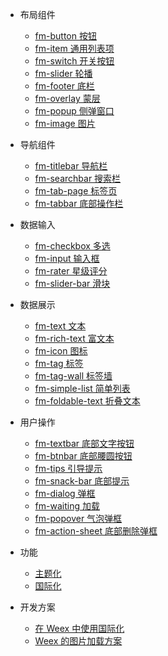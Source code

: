 - 布局组件
  - [fm-button 按钮](packages/fm-button/)
  - [fm-item 通用列表项](packages/fm-item/)
  - [fm-switch 开关按钮](packages/fm-switch/)
  - [fm-slider 轮播](packages/fm-slider/)
  - [fm-footer 底栏](packages/fm-footer/)
  - [fm-overlay 蒙层](packages/fm-overlay/)
  - [fm-popup 侧弹窗口](packages/fm-popup/)
  - [fm-image 图片](packages/fm-image/)
  
- 导航组件
  - [fm-titlebar 导航栏](packages/fm-titlebar/)
  - [fm-searchbar 搜索栏](packages/fm-searchbar/)
  - [fm-tab-page 标签页](packages/fm-tab-page/)
  - [fm-tabbar 底部操作栏](packages/fm-tabbar/)

- 数据输入
  - [fm-checkbox 多选](packages/fm-checkbox/)
  - [fm-input 输入框](packages/fm-input/)
  - [fm-rater 星级评分](packages/fm-rater/)
  - [fm-slider-bar 滑块](packages/fm-slider-bar/)

- 数据展示
  - [fm-text 文本](packages/fm-text/)
  - [fm-rich-text 富文本](packages/fm-rich-text/)
  - [fm-icon 图标](packages/fm-icon/)
  - [fm-tag 标签](packages/fm-tag/)
  - [fm-tag-wall 标签墙](packages/fm-tag-wall/)
  - [fm-simple-list 简单列表](packages/fm-simple-list/)
  - [fm-foldable-text 折叠文本](packages/fm-foldable-text/)

- 用户操作
  - [fm-textbar 底部文字按钮](packages/fm-textbar/)
  - [fm-btnbar 底部腰圆按钮](packages/fm-btnbar/)
  - [fm-tips 引导提示](packages/fm-tips/)
  - [fm-snack-bar 底部提示](packages/fm-snack-bar/)
  - [fm-dialog 弹框](packages/fm-dialog/)
  - [fm-waiting 加载](packages/fm-waiting/)
  - [fm-popover 气泡弹框](packages/fm-popover/)
  - [fm-action-sheet 底部删除弹框](packages/fm-action-sheet/)
  
- 功能
  - [主题化](guide/theme)
  - [国际化](guide/i18n)

- 开发方案
  - [在 Weex 中使用国际化](http://yanjiie.me/2018/%E5%9C%A8-Weex-%E4%B8%AD%E4%BD%BF%E7%94%A8%E5%9B%BD%E9%99%85%E5%8C%96/)
  - [Weex 的图片加载方案](http://yanjiie.me/2017/Weex-%E7%9A%84%E5%9B%BE%E7%89%87%E5%8A%A0%E8%BD%BD%E6%96%B9%E6%A1%88/)
